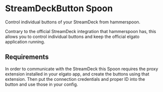 # StreamDeckButton Spoon
Control individual buttons of your StreamDeck from hammerspoon.

Contrary to the official StreamDeck integration that hammerspoon has, this allows you to control
individual buttons and keep the official elgato application running.

## Requirements

In order to communicate with the StreamDeck this Spoon requires the proxy extension
installed in your elgato app, and create the buttons using that extension.
Then put the connection credentials and proper ID into the button and use those 
in your config.

